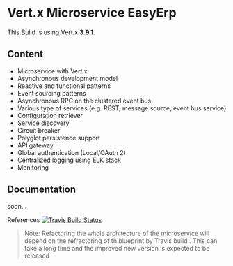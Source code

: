 # Vert.x Microservice EasyErp 

This Build is using Vert.x **3.9.1**.
## Content

- Microservice with Vert.x
- Asynchronous development model
- Reactive and functional patterns
- Event sourcing patterns
- Asynchronous RPC on the clustered event bus
- Various type of services (e.g. REST, message source, event bus service)
- Configuration retriever
- Service discovery
- Circuit breaker
- Polyglot persistence support
- API gateway
- Global authentication (Local/OAuth 2)
- Centralized logging using ELK stack
- Monitoring

## Documentation
soon...

References
[![Travis Build Status](https://travis-ci.org/sczyh30/vertx-blueprint-microservice.svg?branch=master)](https://travis-ci.org/sczyh30/vertx-blueprint-microservice)
> Note: Refactoring the whole architecture of the microservice will depend on the refractoring of th blueprint by Travis build .
This can take a long time and the improved new version is expected to be released
